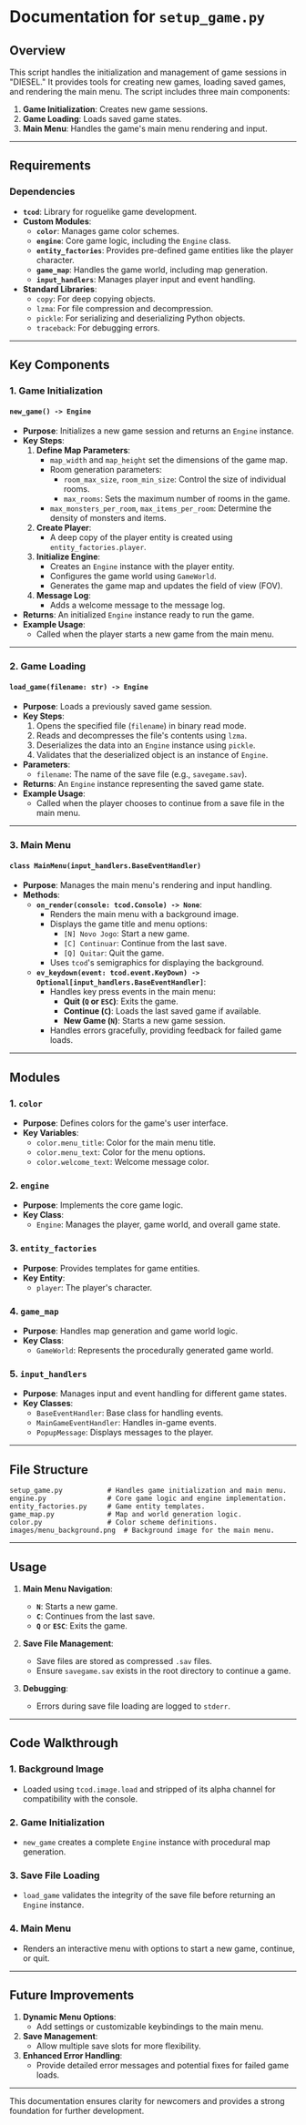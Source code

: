 # **Documentation for `setup_game.py`**

## **Overview**

This script handles the initialization and management of game sessions in "DIESEL." It provides tools for creating new games, loading saved games, and rendering the main menu. The script includes three main components:

1. **Game Initialization**: Creates new game sessions.
2. **Game Loading**: Loads saved game states.
3. **Main Menu**: Handles the game's main menu rendering and input.

---

## **Requirements**

### **Dependencies**

- **`tcod`**: Library for roguelike game development.
- **Custom Modules**:
    - **`color`**: Manages game color schemes.
    - **`engine`**: Core game logic, including the `Engine` class.
    - **`entity_factories`**: Provides pre-defined game entities like the player character.
    - **`game_map`**: Handles the game world, including map generation.
    - **`input_handlers`**: Manages player input and event handling.
- **Standard Libraries**:
    - `copy`: For deep copying objects.
    - `lzma`: For file compression and decompression.
    - `pickle`: For serializing and deserializing Python objects.
    - `traceback`: For debugging errors.

---

## **Key Components**

### **1. Game Initialization**

#### `new_game() -> Engine`

- **Purpose**: Initializes a new game session and returns an `Engine` instance.
- **Key Steps**:
    1. **Define Map Parameters**:
        - `map_width` and `map_height` set the dimensions of the game map.
        - Room generation parameters:
            - `room_max_size`, `room_min_size`: Control the size of individual rooms.
            - `max_rooms`: Sets the maximum number of rooms in the game.
        - `max_monsters_per_room`, `max_items_per_room`: Determine the density of monsters and items.
    2. **Create Player**:
        - A deep copy of the player entity is created using `entity_factories.player`.
    3. **Initialize Engine**:
        - Creates an `Engine` instance with the player entity.
        - Configures the game world using `GameWorld`.
        - Generates the game map and updates the field of view (FOV).
    4. **Message Log**:
        - Adds a welcome message to the message log.
- **Returns**: An initialized `Engine` instance ready to run the game.
- **Example Usage**:
    - Called when the player starts a new game from the main menu.

---

### **2. Game Loading**

#### `load_game(filename: str) -> Engine`

- **Purpose**: Loads a previously saved game session.
- **Key Steps**:
    1. Opens the specified file (`filename`) in binary read mode.
    2. Reads and decompresses the file's contents using `lzma`.
    3. Deserializes the data into an `Engine` instance using `pickle`.
    4. Validates that the deserialized object is an instance of `Engine`.
- **Parameters**:
    - `filename`: The name of the save file (e.g., `savegame.sav`).
- **Returns**: An `Engine` instance representing the saved game state.
- **Example Usage**:
    - Called when the player chooses to continue from a save file in the main menu.

---

### **3. Main Menu**

#### `class MainMenu(input_handlers.BaseEventHandler)`

- **Purpose**: Manages the main menu's rendering and input handling.
- **Methods**:
    - **`on_render(console: tcod.Console) -> None`**:
        - Renders the main menu with a background image.
        - Displays the game title and menu options:
            - `[N] Novo Jogo`: Start a new game.
            - `[C] Continuar`: Continue from the last save.
            - `[Q] Quitar`: Quit the game.
        - Uses `tcod`'s semigraphics for displaying the background.
    - **`ev_keydown(event: tcod.event.KeyDown) -> Optional[input_handlers.BaseEventHandler]`**:
        - Handles key press events in the main menu:
            - **Quit (`Q` or `ESC`)**: Exits the game.
            - **Continue (`C`)**: Loads the last saved game if available.
            - **New Game (`N`)**: Starts a new game session.
        - Handles errors gracefully, providing feedback for failed game loads.

---

## **Modules**

### **1. `color`**

- **Purpose**: Defines colors for the game's user interface.
- **Key Variables**:
    - `color.menu_title`: Color for the main menu title.
    - `color.menu_text`: Color for the menu options.
    - `color.welcome_text`: Welcome message color.

### **2. `engine`**

- **Purpose**: Implements the core game logic.
- **Key Class**:
    - `Engine`: Manages the player, game world, and overall game state.

### **3. `entity_factories`**

- **Purpose**: Provides templates for game entities.
- **Key Entity**:
    - `player`: The player's character.

### **4. `game_map`**

- **Purpose**: Handles map generation and game world logic.
- **Key Class**:
    - `GameWorld`: Represents the procedurally generated game world.

### **5. `input_handlers`**

- **Purpose**: Manages input and event handling for different game states.
- **Key Classes**:
    - `BaseEventHandler`: Base class for handling events.
    - `MainGameEventHandler`: Handles in-game events.
    - `PopupMessage`: Displays messages to the player.

---

## **File Structure**

```
setup_game.py           # Handles game initialization and main menu.
engine.py               # Core game logic and engine implementation.
entity_factories.py     # Game entity templates.
game_map.py             # Map and world generation logic.
color.py                # Color scheme definitions.
images/menu_background.png  # Background image for the main menu.
```

---

## **Usage**

1. **Main Menu Navigation**:
    
    - **`N`**: Starts a new game.
    - **`C`**: Continues from the last save.
    - **`Q`** or **`ESC`**: Exits the game.
2. **Save File Management**:
    
    - Save files are stored as compressed `.sav` files.
    - Ensure `savegame.sav` exists in the root directory to continue a game.
3. **Debugging**:
    
    - Errors during save file loading are logged to `stderr`.

---

## **Code Walkthrough**

### **1. Background Image**

- Loaded using `tcod.image.load` and stripped of its alpha channel for compatibility with the console.

### **2. Game Initialization**

- `new_game` creates a complete `Engine` instance with procedural map generation.

### **3. Save File Loading**

- `load_game` validates the integrity of the save file before returning an `Engine` instance.

### **4. Main Menu**

- Renders an interactive menu with options to start a new game, continue, or quit.

---

## **Future Improvements**

1. **Dynamic Menu Options**:
    - Add settings or customizable keybindings to the main menu.
2. **Save Management**:
    - Allow multiple save slots for more flexibility.
3. **Enhanced Error Handling**:
    - Provide detailed error messages and potential fixes for failed game loads.

---

This documentation ensures clarity for newcomers and provides a strong foundation for further development.